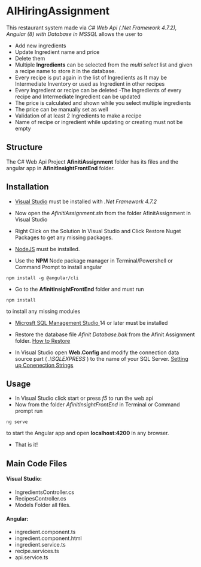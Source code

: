 # AIHiringAssignment

This restaurant system made via _C# Web Api (.Net Framework 4.7.2), Angular (8) with Database in MSSQL_ allows the user to 
- Add new ingredients
- Update Ingredient name and price
- Delete them 
- Multiple __Ingredients__ can be selected from the _multi select_ list and given a  recipe name to store it in the database. 
- Every recipe is put again in the list of Ingredients as It may be Intermediate Inventory or used as Ingredient in other recipes
- Every Ingredient or recipe can be deleted
-The Ingredients of every recipe and Intermediate Ingredient can be updated
- The price is calculated and shown while you select multiple ingredients
- The price can be manually set as well
- Validation of at least 2 Ingredients to make a recipe
- Name of recipe or ingredient while updating or creating must not be empty

## Structure
The C# Web Api Project __AfinitiAssignment__ folder has its files and the angular app in __AfinitInsightFrontEnd__ folder.


## Installation
- [Visual Studio](https://visualstudio.microsoft.com/) must be installed with _.Net Framework 4.7.2_ 
- Now open the _AfinitiAssignment.sln_ from the folder AfinitAssignment in Visual Studio
- Right Click on the Solution In Visual Studio and Click Restore Nuget Packages to get any missing packages.

- [NodeJS](https://nodejs.org/en/)
 must be installed.
- Use the __NPM__ Node package manager in Terminal/Powershell or Command Prompt to install angular

```
npm install -g @angular/cli
```
- Go to the  __AfinitInsightFrontEnd__ folder and must run

```
npm install
```
to install any missing modules

- [Microsft SQL Management Studio ](https://docs.microsoft.com/en-us/sql/ssms/download-sql-server-management-studio-ssms?view=sql-server-ver15) 14 or later must be installed
- Restore the database file _Afinit Database.bak_ from the Afinit Assignment folder. [How to Restore](https://docs.microsoft.com/en-us/sql/relational-databases/backup-restore/restore-a-database-backup-using-ssms?view=sql-server-ver15)

- In Visual Studio open __Web.Config__ and modify the connection data source part ( _.\SQLEXPRESS_ ) to the name of your SQL Server. [Setting up Conenection Strings](https://stackoverflow.com/questions/5642474/setting-up-connection-string-in-asp-net-to-sql-server)

## Usage
- In Visual Studio click start or press _f5_ to run the web api
- Now from the folder _AfinitInsightFrontEnd_ in Terminal or Command prompt run 
```
ng serve
```
to start the Angular app and open __localhost:4200__ in any browser.
- That is it!



## Main Code Files
#### Visual Studio:
- IngredientsController.cs
- RecipesController.cs
- Models Folder all files.

#### Angular:
- ingredient.component.ts
- ingredient.component.html
- ingredient.service.ts
- recipe.services.ts
- api.service.ts


